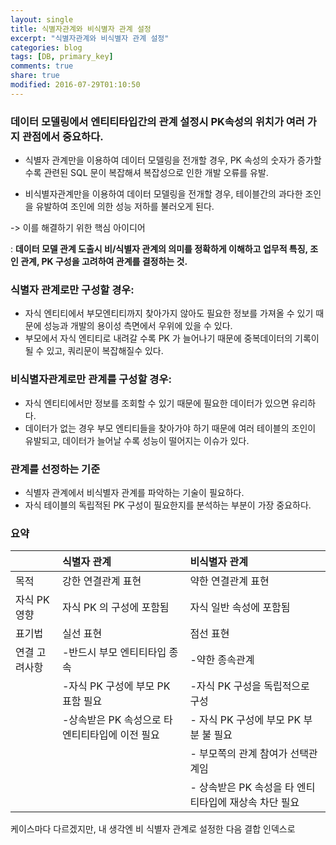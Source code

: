 ```yaml
---
layout: single
title: 식별자관계와 비식별자 관계 설정
excerpt: "식별자관계와 비식별자 관계 설정"
categories: blog
tags: [DB, primary_key]
comments: true
share: true
modified: 2016-07-29T01:10:50
---
```


### 데이터 모델링에서 엔티티타입간의 관계 설정시 PK속성의 위치가 여러 가지 관점에서 중요하다.

- 식별자 관계만을 이용하여 데이터 모델링을 전개할 경우, PK 속성의 숫자가 증가할수록 관련된 SQL 문이 복잡해셔 복잡성으로 인한 개발 오류를 유발.

- 비식별자관계만을 이용하여 데이터 모델링을 전개할 경우, 테이블간의 과다한 조인을 유발하여 조인에 의한 성능 저하를 불러오게 된다.   

-> 이를 해결하기 위한 핵심 아이디어   

: <B>데이터 모델 관계 도출시 비/식별자 관계의 의미를 정확하게 이해하고 업무적 특징, 조인 관계, PK 구성을 고려하여 관계를 결정하는 것.</B>


### 식별자 관계로만 구성할 경우:   

- 자식 엔티티에서 부모엔티티까지 찾아가지 않아도 필요한 정보를 가져올 수 있기 때문에 성능과 개발의 용이성 측면에서 우위에 있을 수 있다.
- 부모에서 자식 엔티티로 내려갈 수록 PK 가 늘어나기 때문에 중복데이터의 기록이 될 수 있고, 쿼리문이 복잡해질수 있다.


### 비식별자관계로만 관계를 구성할 경우:

- 자식 엔티티에서만 정보를 조회할 수 있기 때문에 필요한 데이터가 있으면 유리하다.
- 데이터가 없는 경우 부모 엔티티들을 찾아가야 하기 때문에 여러 테이블의 조인이 유발되고, 데이터가 늘어날 수록 성능이 떨어지는 이슈가 있다.


### 관계를 선정하는 기준

- 식별자 관계에서 비식별자 관계를 파악하는 기술이 필요하다.
- 자식 테이블의 독립적된 PK 구성이 필요한지를 분석하는 부분이 가장 중요하다.


### 요약

|               | 식별자 관계     | 비식별자 관계            |  
| :------------     | :----------- | :------------------ |   
| 목적                | 강한 연결관계 표현| 약한 연결관계 표현 |
| 자식 PK 영향    | 자식 PK 의 구성에 포함됨      | 자식 일반 속성에 포함됨|
| 표기법          | 실선 표현       | 점선 표현|
| 연결 고려사항    | -반드시 부모 엔티티타입 종속| -약한 종속관계|
|               | -자식 PK 구성에 부모 PK 표함 필요| -자식 PK 구성을 독립적으로 구성|
|               | -상속받은 PK 속성으로 타 엔티티타입에 이전 필요| - 자식 PK 구성에 부모 PK 부분 불 필요|
|               | | - 부모쪽의 관계 참여가 선택관계임|
|               | | - 상속받은 PK 속성을 타 엔티티타입에 재상속 차단 필요|

케이스마다 다르겠지만, 내 생각엔 비 식별자 관계로 설정한 다음
결합 인덱스로 
